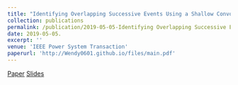 ```yaml
---
title: "Identifying Overlapping Successive Events Using a Shallow Convolutional Neural Network"
collection: publications
permalink: /publication/2019-05-05-Identifying Overlapping Successive Events Using a Shallow Convolutional Neural Network
date: 2019-05-05.
excerpt: ''
venue: 'IEEE Power System Transaction'
paperurl: 'http://Wendy0601.github.io/files/main.pdf' 
--- 
```

[Paper](http://Wendy0601.github.io/files/main.pdf)
[Slides](http://Wendy0601.github.io/files/IOSE.pdf) 
